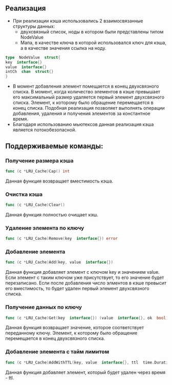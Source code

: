 ## Реализация
* При реализации кэша использовались 2 взаимосвязанные структуры данных:
  * двухсвязный список, ноды в котором были представлены типом NodeValue
  * Мапа,  в качестве ключа в которой использовался ключ для кэша, а в качестве значения ссылка на ноду. 
```go
type  NodeValue  struct{
key  interface{}
value  interface{}
intCh  chan  struct{}
}
```
* В момент добавления элемент помещается в конец двухсвязного списка. В момент, когда количество элементов в кэше превышает его максимальный размер удаляется первый элемент двухсвязного списка. Элемент, к которому было обращение перемещается в конец списка. Подобная реализация позволяет выполнять операции добавления, удаления и получения элементов за константное время. 
* Благодаря использованию мьютексов данная реализация кэша является потокобезопасной.
## Поддерживаемые команды:
### Получение размера кэша
``` go
func (c *LRU_Cache)Cap() int
```
 Данная функция возвращает вместимость кэша.
 ### Очистка кэша
 ```go
 func (c *LRU_Cache)Clear()
 ```
  Данная функция полностью очищает кэш.
  ### Удаление элемента по ключу
  ```go
  func (c *LRU_Cache)Remove(key  interface{}) error
  ```
 
 ### Добавление элемента
 ```go
 func (c *LRU_Cache)Add(key, value  interface{})
 ```
 Данная функция добавляет элемент с ключом key и значением value.
 Если элемент с таким ключом уже присутствует, то его значение будет перезаписано. Если после добавления число элментов в кэше превысит его вместимость, то будет удален первый элемент двухсвязного списка.
 ### Получение данных по ключу
 ```go
 func (c *LRU_Cache)Get(key  interface{}) (value  interface{}, ok  bool)
 ```
 Данная функция возвращает значение, которое соответствует переданному ключу. Элемент, к которому было обращение перемещается в конец двухсвязного списка. 
 ### Добавление элемента с тайм лимитом
 ```go
func (c *LRU_Cache)AddWithTTL(key, value  interface{}, ttl  time.Duration)
```
Данная функция добавляет элемент, который будет удален через время - ttl. 